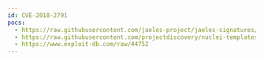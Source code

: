 ```yaml
---
id: CVE-2018-2791
pocs:
  - https://raw.githubusercontent.com/jaeles-project/jaeles-signatures/master/cves/oracle-webcenter-xss-cve-2018-2791.yaml
  - https://raw.githubusercontent.com/projectdiscovery/nuclei-templates/master/cves/CVE-2018-2791.yaml
  - https://www.exploit-db.com/raw/44752
---
```

